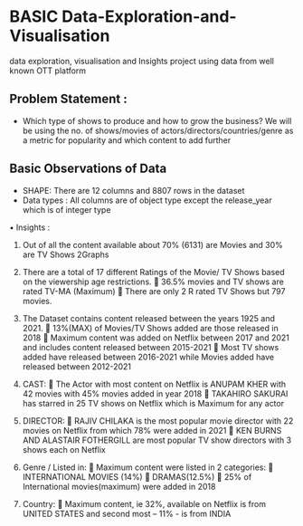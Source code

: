 # BASIC Data-Exploration-and-Visualisation
data exploration, visualisation and Insights project using data from well known OTT platform

## Problem Statement :
- Which type of shows to produce and how to grow the business?
We will be using the no. of shows/movies of actors/directors/countries/genre as a metric for popularity and which content to add further

## Basic Observations of Data

- SHAPE: There are 12 columns and 8807 rows in the dataset
- Data types : All columns are of object type except the release_year which is of integer type
 
•	Insights :

1.	Out of all the content available about 70% (6131) are Movies and 30% are TV Shows
2Graphs 

2.	There are a total of 17 different Ratings of the Movie/ TV Shows based on the viewership age restrictions.
	36.5% movies and TV shows are rated TV-MA (Maximum)
	There are only 2 R rated TV Shows but 797 movies.

3.	The Dataset contains content released between the years 1925 and 2021.
	13%(MAX) of Movies/TV Shows added are those released in 2018
	Maximum content was added on Netflix between 2017 and 2021 and includes content released between 2015-2021
	Most TV shows added have released between 2016-2021 while Movies added have released between 2012-2021

4.	CAST:
	The Actor with most content on Netflix is ANUPAM KHER with 42 movies with 45% movies added in year 2018
	TAKAHIRO SAKURAI has starred in 25 TV shows on Netflix which is Maximum for any actor

5.	DIRECTOR:
	RAJIV CHILAKA is the most popular movie director with 22 movies on Netflix from which 78% were added in 2021
	KEN BURNS AND ALASTAIR FOTHERGILL are most popular TV show directors with 3 shows each on Netflix

6.	Genre / Listed in:
	Maximum content were listed in 2 categories:
	INTERNATIONAL MOVIES (14%)
	DRAMAS(12.5%)
	25% of International movies(maximum) were added in 2018

7.	Country: 
	Maximum content, ie 32%, available on Netflix is from UNITED STATES and second most – 11% - is from INDIA
